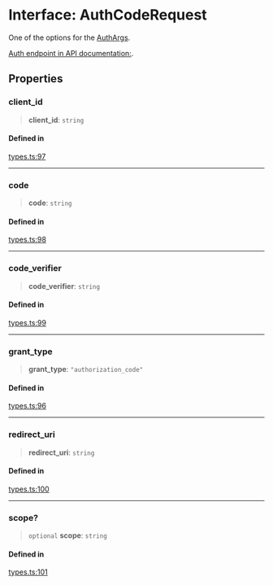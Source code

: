 # Interface: AuthCodeRequest

One of the options for the [AuthArgs](/docs/packages/SDK/type-aliases/AuthArgs.md).

[Auth endpoint in API documentation:](https://monerium.dev/api-docs#operation/auth).

## Properties

### client\_id

> **client\_id**: `string`

#### Defined in

[types.ts:97](https://github.com/monerium/js-monorepo/blob/main/packages/sdk/src/types.ts#L97)

***

### code

> **code**: `string`

#### Defined in

[types.ts:98](https://github.com/monerium/js-monorepo/blob/main/packages/sdk/src/types.ts#L98)

***

### code\_verifier

> **code\_verifier**: `string`

#### Defined in

[types.ts:99](https://github.com/monerium/js-monorepo/blob/main/packages/sdk/src/types.ts#L99)

***

### grant\_type

> **grant\_type**: `"authorization_code"`

#### Defined in

[types.ts:96](https://github.com/monerium/js-monorepo/blob/main/packages/sdk/src/types.ts#L96)

***

### redirect\_uri

> **redirect\_uri**: `string`

#### Defined in

[types.ts:100](https://github.com/monerium/js-monorepo/blob/main/packages/sdk/src/types.ts#L100)

***

### scope?

> `optional` **scope**: `string`

#### Defined in

[types.ts:101](https://github.com/monerium/js-monorepo/blob/main/packages/sdk/src/types.ts#L101)
